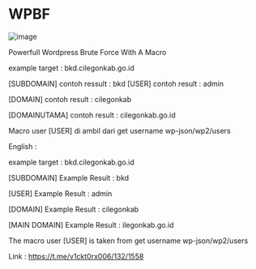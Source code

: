 # WPBF

![image](https://github.com/user-attachments/assets/88536bc6-2e64-448d-b42c-16b1a6d65704)

Powerfull Wordpress Brute Force With A Macro

example target : bkd.cilegonkab.go.id

[SUBDOMAIN] contoh ressult : bkd
[USER]               contoh result :  admin

[DOMAIN]        contoh result : cilegonkab

[DOMAINUTAMA]        contoh result : cilegonkab.go.id

Macro user [USER] di ambil dari get username wp-json/wp2/users

English :

example target : bkd.cilegonkab.go.id

[SUBDOMAIN] Example Result : bkd

[USER] Example Result : admin

[DOMAIN] Example Result : cilegonkab

[MAIN DOMAIN] Example Result : ilegonkab.go.id

The macro user [USER] is taken from get username wp-json/wp2/users

Link : https://t.me/v1ckt0rx006/132/1558
